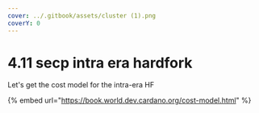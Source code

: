 ```yaml
---
cover: ../.gitbook/assets/cluster (1).png
coverY: 0
---
```


# 4.11 secp intra era hardfork

Let's get the cost model for the intra-era HF

{% embed url="https://book.world.dev.cardano.org/cost-model.html" %}

